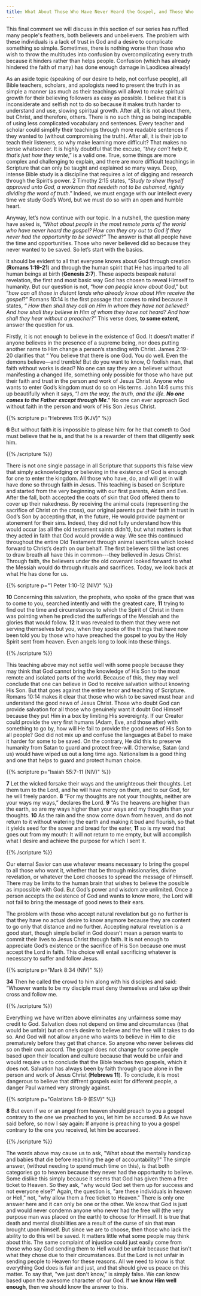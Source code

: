 ```yaml
---
title: What About Those Who Have Never Heard the Gospel, and Those Who Never Reach Mental Maturity?
---
```


This final comment we will discuss in this section of our series has ruffled many people's feathers, both believers and unbelievers. The problem with these individuals is a lack of trust in God and a desire to complicate something so simple. Sometimes, there is nothing worse than those who wish to throw the multitudes into confusion by overcomplicating every truth because it hinders rather than helps people. Confusion (which has already hindered the faith of many) has done enough damage in Laodicea already! 

As an aside topic (speaking of our desire to help, not confuse people), all Bible teachers, scholars, and apologists need to present the truth in as simple a manner (as much as their teachings will allow) to make spiritual growth for their believing followers as easy as possible. I believe that it is inconsiderate and selfish not to do so because it makes truth harder to understand and use, slowing spiritual growth. After all, it is not about them, but Christ, and therefore, others. There is no such thing as being incapable of using less complicated vocabulary and sentences. Every teacher and scholar could simplify their teachings through more readable sentences if they wanted to (without compromising the truth). After all, it is their job to teach their listeners, so why make learning more difficult? That makes no sense whatsoever. It is highly doubtful that the excuse, “*they can’t help it, that’s just how they write*,” is a valid one.  True, some things are more complex and challenging to explain, and there are more difficult teachings in Scripture that can only be taught and explained so many ways. Deep, intense Bible study is a discipline that requires a lot of digging and research through the Spirit’s power. 2 Timothy 2:15 states, “*Study to shew thyself approved unto God, a workman that needeth not to be ashamed, rightly dividing the word of truth*.” Indeed, we must engage with our intellect every time we study God’s Word, but we must do so with an open and humble heart. 

Anyway, let’s now continue with our topic. In a nutshell, the question many have asked is, “*What about people in the most remote parts of the world who have never heard the gospel? How can they cry out to God if they never had the opportunity to be saved*?” The answer is that all people have the time and opportunities. Those who never believed did so because they never wanted to be saved. So let’s start with the basics. 

It should be evident to all that everyone knows about God through creation (**Romans 1:19-21**) and through the human spirit that He has imparted to all human beings at birth (**Genesis 2:7**). These aspects bespeak natural revelation, the first and most basic way God has chosen to reveal Himself to humanity. But our question is not, “*how can people know about God*,” but “*how can all those in distant lands who already know about Him receive the gospel*?” Romans 10:14 is the first passage that comes to mind because it states, *“ How then shall they call on Him in whom they have not believed? And how shall they believe in Him of whom they have not heard? And how shall they hear without a preacher?”* This verse does, **to some extent**, answer the question for us. 

Firstly, it is not enough to believe in the existence of God. It doesn’t matter if anyone believes in the presence of a supreme being, nor does putting another name to Him change a person’s standing with Christ. James 2:19-20 clarifies that “ You believe that there is one God. You do well. Even the demons believe—and tremble!  But do you want to know, O foolish man, that faith without works is dead? No one can say they are a believer without manifesting a changed life, something only possible for those who have put their faith and trust in the person and work of Jesus Christ. Anyone who wants to enter God’s kingdom must do so on His terms. John 14:6 sums this up beautifully when it says, “*I am* *the way, the truth, and the life. **No one comes to the Father** **except through Me***.” No one can ever approach God without faith in the person and work of His Son Jesus Christ. 

{{% scripture p="Hebrews 11:6 (KJV)" %}} 

**6** But without faith it is impossible to please him: for he that cometh to God must believe that he is, and that he is a rewarder of them that diligently seek him.                           

{{% /scripture %}} 

There is not one single passage in all Scripture that supports this false view that simply acknowledging or believing in the existence of God is enough for one to enter the kingdom. All those who have, do, and will get in will have done so through faith in Jesus. This teaching is based on Scripture and started from the very beginning with our first parents, Adam and Eve. After the fall, both accepted the coats of skin that God offered them to cover up their nakedness. By receiving the animal coats (representing the sacrifice of Christ on the cross), our original parents put their faith in trust in God’s Son by accepting that, in the future, He would provide payment or atonement for their sins. Indeed, they did not fully understand how this would occur (as all the old testament saints didn't), but what matters is that they acted in faith that God would provide a way. We see this continued throughout the entire Old Testament through animal sacrifices which looked forward to Christ’s death on our behalf. The first believers till the last ones to draw breath all have this in common---they believed in Jesus Christ. Through faith, the believers under the old covenant looked forward to what the Messiah would do through rituals and sacrifices. Today, we look back at what He has done for us. 

{{% scripture p="1 Peter 1:10-12 (NIV)" %}} 

**10** Concerning this salvation, the prophets, who spoke of the grace that was to come to you, searched intently and with the greatest care, **11** trying to find out the time and circumstances to which the Spirit of Christ in them was pointing when he predicted the sufferings of the Messiah and the glories that would follow. **12** It was revealed to them that they were not serving themselves but you, when they spoke of the things that have now been told you by those who have preached the gospel to you by the Holy Spirit sent from heaven. Even angels long to look into these things.  

{{% /scripture %}} 

This teaching above may not settle well with some people because they may think that God cannot bring the knowledge of His Son to the most remote and isolated parts of the world. Because of this, they may well conclude that one can believe in God to receive salvation without knowing His Son. But that goes against the entire tenor and teaching of Scripture. Romans 10:14 makes it clear that those who wish to be saved must hear and understand the good news of Jesus Christ. Those who doubt God can provide salvation for all those who genuinely want it doubt God Himself because they put Him in a box by limiting His sovereignty. If our Creator could provide the very first humans (Adam, Eve, and those after) with something to go by, how will He fail to provide the good news of His Son to all people? God did not mix up and confuse the languages at Babel to make it harder for some to be saved. On the contrary, He did this to preserve humanity from Satan to guard and protect free-will. Otherwise, Satan (and us) would have wiped us out a long time ago. Nationalism is a good thing and one that helps to guard and protect human choice. 

{{% scripture p="Isaiah 55:7-11 (NIV)" %}} 

**7** Let the wicked forsake their ways and the unrighteous their thoughts. Let them turn to the Lord, and he will have mercy on them, and to our God, for he will freely pardon. **8** “For my thoughts are not your thoughts, neither are your ways my ways,” declares the Lord. **9** “As the heavens are higher than the earth, so are my ways higher than your ways and my thoughts than your thoughts. **10** As the rain and the snow come down from heaven, and do not return to it without watering the earth and making it bud and flourish, so that it yields seed for the sower and bread for the eater, **11** so is my word that goes out from my mouth: It will not return to me empty, but will accomplish what I desire and achieve the purpose for which I sent it.                                          

{{% /scripture %}} 

Our eternal Savior can use whatever means necessary to bring the gospel to all those who want it, whether that be through missionaries, divine revelation, or whatever the Lord chooses to spread the message of Himself. There may be limits to the human brain that wishes to believe the possible as impossible with God. But God’s power and wisdom are unlimited. Once a person accepts the existence of God and wants to know more, the Lord will not fail to bring the message of good news to their ears.

The problem with those who accept natural revelation but go no further is that they have no actual desire to know anymore because they are content to go only that distance and no further. Accepting natural revelation is a good start, though simple belief in God doesn’t mean a person wants to commit their lives to Jesus Christ through faith. It is not enough to appreciate God’s existence or the sacrifice of His Son because one must accept the Lord in faith. This choice will entail sacrificing whatever is necessary to suffer and follow Jesus. 

{{% scripture p="Mark 8:34 (NIV)" %}} 

**34** Then he called the crowd to him along with his disciples and said: “Whoever wants to be my disciple must deny themselves and take up their cross and follow me.                                                                                 

{{% /scripture %}} 

Everything we have written above eliminates any unfairness some may credit to God. Salvation does not depend on time and circumstances (that would be unfair) but on one’s desire to believe and the free will it takes to do so. And God will not allow anyone who wants to believe in Him to die prematurely before they get that chance. So anyone who never believes did so on their own accord. The gospel does not change for some people based upon their location and culture because that would be unfair and would require us to conclude that the Bible teaches two gospels, which it does not. Salvation has always been by faith through grace alone in the person and work of Jesus Christ (**Hebrews 11**).  To conclude, it is most dangerous to believe that diffrent gospels exist for different people, a danger Paul warned very strongly against. 

{{% scripture p="Galatians 1:8-9 (ESV)" %}} 

**8** But even if we or an angel from heaven should preach to you a gospel contrary to the one we preached to you, let him be accursed. **9** As we have said before, so now I say again: If anyone is preaching to you a gospel contrary to the one you received, let him be accursed.                                                    

{{% /scripture %}} 

The words above may cause us to ask, "What about the mentally handicap and babies that die before reaching the age of accountability?" The simple answer, (without needing to spend much time on this), is that both categories go to heaven because they never had the opportunity to believe. Some dislike this simply because it seems that God has given them a free ticket to Heaven. So they ask, "why would God set them up for success and not everyone else?" Again, the question is, "are these individuals in heaven or Hell," not, "why allow them a free ticket to Heaven." There is only one answer here and it can only be one or the other. We know that God is just and would never condemn anyone who never had the free will (the very purpose man was placed on the earth) to choose for Himself. It is true that death and mental disabilities are a result of the curse of sin that man brought upon himself. But since we are to choose, then those who lack the ability to do this will be saved. It matters little what some people may think about this. The same complaint of injustice could just easily come from those who say God sending them to Hell would be unfair because that isn't what they chose due to their circumstances. But the Lord is not unfair in sending people to Heaven for these reasons. All we need to know is that everything God does is fair and just, and that should give us peace on this matter. To say that, "we just don't know," is simply false. We can know based upon the awesome character of our God. If **we know Him well enough**, then we should know the answer to this. 
